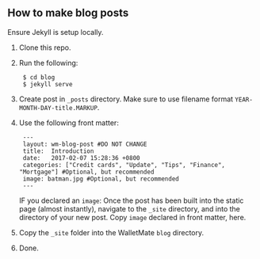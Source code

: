 ## How to make blog posts ##

Ensure Jekyll is setup locally.

1. Clone this repo.
2. Run the following:

        
        $ cd blog
        $ jekyll serve
        
3. Create post in `_posts` directory. Make sure to use filename format `YEAR-MONTH-DAY-title.MARKUP`. 
4. Use the following front matter:

        ---
        layout: wm-blog-post #DO NOT CHANGE
        title:  Introduction
        date:   2017-02-07 15:28:36 +0800
        categories: ["Credit cards", "Update", "Tips", "Finance", "Mortgage"] #Optional, but recommended
        image: batman.jpg #Optional, but recommended
        ---
    IF you declared an `image`: Once the post has been built into the static page (almost instantly), navigate to the `_site` directory, and into the directory of your new post. Copy `image` declared in front matter, here.

5. Copy the `_site` folder into the WalletMate `blog` directory.

6. Done. 
